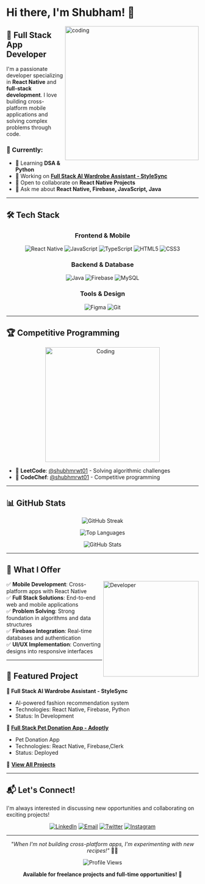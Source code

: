 

# Hi there, I'm Shubham! 👋

<img align="right" alt="coding" width="350" src="https://user-images.githubusercontent.com/55389276/140866485-8fb1c876-9a8f-4d6a-98dc-08c4981eaf70.gif">

## 🚀 Full Stack App Developer 

I'm a passionate developer specializing in **React Native** and **full-stack development**. I love building cross-platform mobile applications and solving complex problems through code.

### 🎯 Currently:
- 🌱 Learning **DSA & Python**
- 🔭 Working on [**Full Stack AI Wardrobe Assistant - StyleSync**]()
- 👯 Open to collaborate on **React Native Projects**
- 💬 Ask me about **React Native, Firebase, JavaScript, Java**

---

## 🛠️ Tech Stack

<div align="center">

### Frontend & Mobile
![React Native](https://img.shields.io/badge/React_Native-20232A?style=for-the-badge&logo=react&logoColor=61DAFB)
![JavaScript](https://img.shields.io/badge/JavaScript-F7DF1E?style=for-the-badge&logo=javascript&logoColor=black)
![TypeScript](https://img.shields.io/badge/TypeScript-007ACC?style=for-the-badge&logo=typescript&logoColor=white)
![HTML5](https://img.shields.io/badge/HTML5-E34F26?style=for-the-badge&logo=html5&logoColor=white)
![CSS3](https://img.shields.io/badge/CSS3-1572B6?style=for-the-badge&logo=css3&logoColor=white)

### Backend & Database
![Java](https://img.shields.io/badge/Java-ED8B00?style=for-the-badge&logo=openjdk&logoColor=white)
![Firebase](https://img.shields.io/badge/Firebase-039BE5?style=for-the-badge&logo=Firebase&logoColor=white)
![MySQL](https://img.shields.io/badge/MySQL-005C84?style=for-the-badge&logo=mysql&logoColor=white)

### Tools & Design
![Figma](https://img.shields.io/badge/Figma-F24E1E?style=for-the-badge&logo=figma&logoColor=white)
![Git](https://img.shields.io/badge/GIT-E44C30?style=for-the-badge&logo=git&logoColor=white)

</div>

---

## 🏆 Competitive Programming

<div align="center">
  <img src="https://media.giphy.com/media/bGgsc5mWoryfgKBx1u/giphy.gif" alt="Coding" width="300"/>
</div>

- 🥇 **LeetCode**: [@shubhmrwt01](https://www.leetcode.com/shubhmrwt01) - Solving algorithmic challenges
- 🥇 **CodeChef**: [@shubhmrwt01](https://www.codechef.com/users/shubhmrwt01) - Competitive programming

---

## 📊 GitHub Stats

<div align="center">
  
![GitHub Streak](https://github-readme-streak-stats.herokuapp.com/?user=shubhmrwt01&theme=tokyonight&hide_border=true)

</div>

<div align="center">
  
![Top Languages](https://github-readme-stats.vercel.app/api/top-langs?username=shubhmrwt01&show_icons=true&locale=en&layout=compact&theme=tokyonight&hide_border=true)

![GitHub Stats](https://github-readme-stats.vercel.app/api?username=shubhmrwt01&show_icons=true&locale=en&theme=tokyonight&hide_border=true)

</div>

---

## 💼 What I Offer

<img align="right" alt="Developer" width="250" src="https://media.giphy.com/media/L1R1tvI9svkIWwpVYr/giphy.gif">

✅ **Mobile Development**: Cross-platform apps with React Native  
✅ **Full Stack Solutions**: End-to-end web and mobile applications  
✅ **Problem Solving**: Strong foundation in algorithms and data structures  
✅ **Firebase Integration**: Real-time databases and authentication  
✅ **UI/UX Implementation**: Converting designs into responsive interfaces  

---

## 🌟 Featured Project

**🎯 Full Stack AI Wardrobe Assistant - StyleSync**
- AI-powered fashion recommendation system
- Technologies: React Native, Firebase, Python
- Status: In Development

**🎯 [Full Stack Pet Donation App - Adoptly](https://github.com/shubhmrwt01/Adoptly)**
- Pet Donation App 
- Technologies: React Native, Firebase,Clerk
- Status: Deployed


📱 **[View All Projects](https://github.com/shubhmrwt01)**

---

## 📬 Let's Connect!

I'm always interested in discussing new opportunities and collaborating on exciting projects!

<div align="center">

[![LinkedIn](https://img.shields.io/badge/LinkedIn-0077B5?style=for-the-badge&logo=linkedin&logoColor=white)](https://linkedin.com/in/shubhmrwt01)
[![Email](https://img.shields.io/badge/Email-D14836?style=for-the-badge&logo=gmail&logoColor=white)](mailto:mail.shubhmrwt01@gmail.com)
[![Twitter](https://img.shields.io/badge/Twitter-1DA1F2?style=for-the-badge&logo=twitter&logoColor=white)](https://twitter.com/shubhmrwt01)
[![Instagram](https://img.shields.io/badge/Instagram-E4405F?style=for-the-badge&logo=instagram&logoColor=white)](https://instagram.com/shubhmrwt01)

</div>

---

<div align="center">

*"When I'm not building cross-platform apps, I'm experimenting with new recipes!"* 👨‍🍳

![Profile Views](https://komarev.com/ghpvc/?username=shubhmrwt01&color=brightgreen&style=flat-square)

**Available for freelance projects and full-time opportunities!** 🚀

</div>
